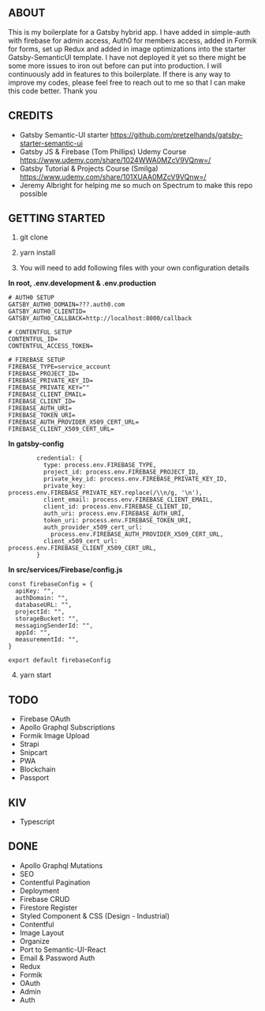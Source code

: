 ## ABOUT

This is my boilerplate for a Gatsby hybrid app. I have added in simple-auth with firebase for admin access, Auth0 for members access, added in Formik for forms, set up Redux and added in image optimizations into the starter Gatsby-SemanticUI template. I have not deployed it yet so there might be some more issues to iron out before can put into production. I will continuously add in features to this boilerplate. If there is any way to improve my codes, please feel free to reach out to me so that I can make this code better. Thank you

## CREDITS

- Gatsby Semantic-UI starter https://github.com/pretzelhands/gatsby-starter-semantic-ui
- Gatsby JS & Firebase (Tom Phillips) Udemy Course https://www.udemy.com/share/1024WWA0MZcV9VQnw=/
- Gatsby Tutorial & Projects Course (Smilga) https://www.udemy.com/share/101XUAA0MZcV9VQnw=/
- Jeremy Albright for helping me so much on Spectrum to make this repo possible

## GETTING STARTED

1. git clone <Directory>

2. yarn install

3. You will need to add following files with your own configuration details

**In root, .env.development & .env.production**

```
# AUTH0 SETUP
GATSBY_AUTH0_DOMAIN=???.auth0.com
GATSBY_AUTH0_CLIENTID=
GATSBY_AUTH0_CALLBACK=http://localhost:8000/callback

# CONTENTFUL SETUP
CONTENTFUL_ID=
CONTENTFUL_ACCESS_TOKEN=

# FIREBASE SETUP
FIREBASE_TYPE=service_account
FIREBASE_PROJECT_ID=
FIREBASE_PRIVATE_KEY_ID=
FIREBASE_PRIVATE_KEY=""
FIREBASE_CLIENT_EMAIL=
FIREBASE_CLIENT_ID=
FIREBASE_AUTH_URI=
FIREBASE_TOKEN_URI=
FIREBASE_AUTH_PROVIDER_X509_CERT_URL=
FIREBASE_CLIENT_X509_CERT_URL=
```

**In gatsby-config**

```
        credential: {
          type: process.env.FIREBASE_TYPE,
          project_id: process.env.FIREBASE_PROJECT_ID,
          private_key_id: process.env.FIREBASE_PRIVATE_KEY_ID,
          private_key: process.env.FIREBASE_PRIVATE_KEY.replace(/\\n/g, '\n'),
          client_email: process.env.FIREBASE_CLIENT_EMAIL,
          client_id: process.env.FIREBASE_CLIENT_ID,
          auth_uri: process.env.FIREBASE_AUTH_URI,
          token_uri: process.env.FIREBASE_TOKEN_URI,
          auth_provider_x509_cert_url:
            process.env.FIREBASE_AUTH_PROVIDER_X509_CERT_URL,
          client_x509_cert_url: process.env.FIREBASE_CLIENT_X509_CERT_URL,
        }

```

**In src/services/Firebase/config.js**

```
const firebaseConfig = {
  apiKey: "",
  authDomain: "",
  databaseURL: "",
  projectId: "",
  storageBucket: "",
  messagingSenderId: "",
  appId: "",
  measurementId: "",
}

export default firebaseConfig
```

4. yarn start

## TODO

- Firebase OAuth
- Apollo Graphql Subscriptions
- Formik Image Upload
- Strapi
- Snipcart
- PWA
- Blockchain
- Passport

## KIV

- Typescript

## DONE

- Apollo Graphql Mutations
- SEO
- Contentful Pagination
- Deployment
- Firebase CRUD
- Firestore Register
- Styled Component & CSS (Design - Industrial)
- Contentful
- Image Layout
- Organize
- Port to Semantic-UI-React
- Email & Password Auth
- Redux
- Formik
- OAuth
- Admin
- Auth
